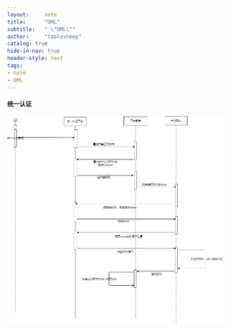 ```yaml
---
layout:     note
title:      "UML"
subtitle:   " \"UML\""
author:     "tablesheep"
catalog: true
hide-in-nav: true
header-style: text
tags:
- note
- UML
---
```





#### 统一认证

![统一认证](/img/post/UML/第三方对接政务统一认证.jpg)



